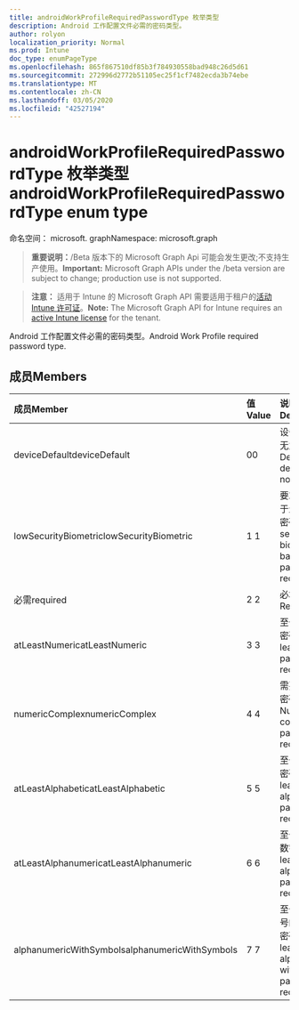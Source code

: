 ```yaml
---
title: androidWorkProfileRequiredPasswordType 枚举类型
description: Android 工作配置文件必需的密码类型。
author: rolyon
localization_priority: Normal
ms.prod: Intune
doc_type: enumPageType
ms.openlocfilehash: 865f867510df85b3f784930558bad948c26d5d61
ms.sourcegitcommit: 272996d2772b51105ec25f1cf7482ecda3b74ebe
ms.translationtype: MT
ms.contentlocale: zh-CN
ms.lasthandoff: 03/05/2020
ms.locfileid: "42527194"
---
```

# <a name="androidworkprofilerequiredpasswordtype-enum-type"></a><span data-ttu-id="54df2-103">androidWorkProfileRequiredPasswordType 枚举类型</span><span class="sxs-lookup"><span data-stu-id="54df2-103">androidWorkProfileRequiredPasswordType enum type</span></span>

<span data-ttu-id="54df2-104">命名空间： microsoft. graph</span><span class="sxs-lookup"><span data-stu-id="54df2-104">Namespace: microsoft.graph</span></span>

> <span data-ttu-id="54df2-105">**重要说明：**/Beta 版本下的 Microsoft Graph Api 可能会发生更改;不支持生产使用。</span><span class="sxs-lookup"><span data-stu-id="54df2-105">**Important:** Microsoft Graph APIs under the /beta version are subject to change; production use is not supported.</span></span>

> <span data-ttu-id="54df2-106">**注意：** 适用于 Intune 的 Microsoft Graph API 需要适用于租户的[活动 Intune 许可证](https://go.microsoft.com/fwlink/?linkid=839381)。</span><span class="sxs-lookup"><span data-stu-id="54df2-106">**Note:** The Microsoft Graph API for Intune requires an [active Intune license](https://go.microsoft.com/fwlink/?linkid=839381) for the tenant.</span></span>

<span data-ttu-id="54df2-107">Android 工作配置文件必需的密码类型。</span><span class="sxs-lookup"><span data-stu-id="54df2-107">Android Work Profile required password type.</span></span>

## <a name="members"></a><span data-ttu-id="54df2-108">成员</span><span class="sxs-lookup"><span data-stu-id="54df2-108">Members</span></span>
|<span data-ttu-id="54df2-109">成员</span><span class="sxs-lookup"><span data-stu-id="54df2-109">Member</span></span>|<span data-ttu-id="54df2-110">值</span><span class="sxs-lookup"><span data-stu-id="54df2-110">Value</span></span>|<span data-ttu-id="54df2-111">说明</span><span class="sxs-lookup"><span data-stu-id="54df2-111">Description</span></span>|
|:---|:---|:---|
|<span data-ttu-id="54df2-112">deviceDefault</span><span class="sxs-lookup"><span data-stu-id="54df2-112">deviceDefault</span></span>|<span data-ttu-id="54df2-113">0</span><span class="sxs-lookup"><span data-stu-id="54df2-113">0</span></span>|<span data-ttu-id="54df2-114">设备默认值，无意向。</span><span class="sxs-lookup"><span data-stu-id="54df2-114">Device default value, no intent.</span></span>|
|<span data-ttu-id="54df2-115">lowSecurityBiometric</span><span class="sxs-lookup"><span data-stu-id="54df2-115">lowSecurityBiometric</span></span>|<span data-ttu-id="54df2-116">1 </span><span class="sxs-lookup"><span data-stu-id="54df2-116">1</span></span>|<span data-ttu-id="54df2-117">要求低安全基于生物特征的密码。</span><span class="sxs-lookup"><span data-stu-id="54df2-117">Low security biometrics based password required.</span></span>|
|<span data-ttu-id="54df2-118">必需</span><span class="sxs-lookup"><span data-stu-id="54df2-118">required</span></span>|<span data-ttu-id="54df2-119">2 </span><span class="sxs-lookup"><span data-stu-id="54df2-119">2</span></span>|<span data-ttu-id="54df2-120">必填。</span><span class="sxs-lookup"><span data-stu-id="54df2-120">Required.</span></span>|
|<span data-ttu-id="54df2-121">atLeastNumeric</span><span class="sxs-lookup"><span data-stu-id="54df2-121">atLeastNumeric</span></span>|<span data-ttu-id="54df2-122">3 </span><span class="sxs-lookup"><span data-stu-id="54df2-122">3</span></span>|<span data-ttu-id="54df2-123">至少需要数字密码。</span><span class="sxs-lookup"><span data-stu-id="54df2-123">At least numeric password required.</span></span>|
|<span data-ttu-id="54df2-124">numericComplex</span><span class="sxs-lookup"><span data-stu-id="54df2-124">numericComplex</span></span>|<span data-ttu-id="54df2-125">4 </span><span class="sxs-lookup"><span data-stu-id="54df2-125">4</span></span>|<span data-ttu-id="54df2-126">需要数字复杂密码。</span><span class="sxs-lookup"><span data-stu-id="54df2-126">Numeric complex password required.</span></span>|
|<span data-ttu-id="54df2-127">atLeastAlphabetic</span><span class="sxs-lookup"><span data-stu-id="54df2-127">atLeastAlphabetic</span></span>|<span data-ttu-id="54df2-128">5 </span><span class="sxs-lookup"><span data-stu-id="54df2-128">5</span></span>|<span data-ttu-id="54df2-129">至少需要字母密码。</span><span class="sxs-lookup"><span data-stu-id="54df2-129">At least alphabetic password required.</span></span>|
|<span data-ttu-id="54df2-130">atLeastAlphanumeric</span><span class="sxs-lookup"><span data-stu-id="54df2-130">atLeastAlphanumeric</span></span>|<span data-ttu-id="54df2-131">6 </span><span class="sxs-lookup"><span data-stu-id="54df2-131">6</span></span>|<span data-ttu-id="54df2-132">至少需要字母数字密码。</span><span class="sxs-lookup"><span data-stu-id="54df2-132">At least alphanumeric password required.</span></span>|
|<span data-ttu-id="54df2-133">alphanumericWithSymbols</span><span class="sxs-lookup"><span data-stu-id="54df2-133">alphanumericWithSymbols</span></span>|<span data-ttu-id="54df2-134">7 </span><span class="sxs-lookup"><span data-stu-id="54df2-134">7</span></span>|<span data-ttu-id="54df2-135">至少需要带符号的字母数字密码。</span><span class="sxs-lookup"><span data-stu-id="54df2-135">At least alphanumeric with symbols password required.</span></span>|



